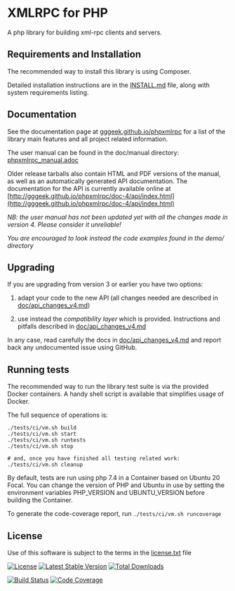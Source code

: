 XMLRPC for PHP
==============
A php library for building xml-rpc clients and servers.

Requirements and Installation
-----------------------------
The recommended way to install this library is using Composer.

Detailed installation instructions are in the [INSTALL.md](INSTALL.md) file, along with system requirements listing.

Documentation
-------------
See the documentation page at [gggeek.github.io/phpxmlrpc](https://gggeek.github.io/phpxmlrpc) for a list of the
library main features and all project related information.

The user manual can be found in the doc/manual directory: [phpxmlrpc_manual.adoc](doc/manual/phpxmlrpc_manual.adoc)

Older release tarballs also contain HTML and PDF versions of the manual, as well as an automatically generated API
documentation. The documentation for the API is currently available online at [http://gggeek.github.io/phpxmlrpc/doc-4/api/index.html](http://gggeek.github.io/phpxmlrpc/doc-4/api/index.html)

*NB: the user manual has not been updated yet with all the changes made in version 4. Please consider it unreliable!*

*You are encouraged to look instead the code examples found in the demo/ directory*

Upgrading
---------
If you are upgrading from version 3 or earlier you have two options:

1. adapt your code to the new API (all changes needed are described in [doc/api_changes_v4.md](doc/api_changes_v4.md))

2. use instead the *compatibility layer* which is provided. Instructions and pitfalls described in [doc/api_changes_v4.md](doc/api_changes_v4.md##enabling-compatibility-with-legacy-code)

In any case, read carefully the docs in [doc/api_changes_v4.md](doc/api_changes_v4.md) and report back any undocumented
issue using GitHub.

Running tests
-------------

The recommended way to run the library test suite is via the provided Docker containers.
A handy shell script is available that simplifies usage of Docker.

The full sequence of operations is:

    ./tests/ci/vm.sh build
    ./tests/ci/vm.sh start
    ./tests/ci/vm.sh runtests
    ./tests/ci/vm.sh stop

    # and, once you have finished all testing related work:
    ./tests/ci/vm.sh cleanup

By default, tests are run using php 7.4 in a Container based on Ubuntu 20 Focal.
You can change the version of PHP and Ubuntu in use by setting the environment variables PHP_VERSION and UBUNTU_VERSION
before building the Container.

To generate the code-coverage report, run `./tests/ci/vm.sh runcoverage`

License
-------
Use of this software is subject to the terms in the [license.txt](license.txt) file


[![License](https://poser.pugx.org/phpxmlrpc/phpxmlrpc/license)](https://packagist.org/packages/phpxmlrpc/phpxmlrpc)
[![Latest Stable Version](https://poser.pugx.org/phpxmlrpc/phpxmlrpc/v/stable)](https://packagist.org/packages/phpxmlrpc/phpxmlrpc)
[![Total Downloads](https://poser.pugx.org/phpxmlrpc/phpxmlrpc/downloads)](https://packagist.org/packages/phpxmlrpc/phpxmlrpc)

[![Build Status](https://github.com/gggeek/phpxmlrpc/actions/workflows/ci.yml/badge.svg)](https://github.com/gggeek/phpxmlrpc/actions/workflows/ci.yml)
[![Code Coverage](https://codecov.io/gh/gggeek/phpxmlrpc/branch/master/graph/badge.svg)](https://app.codecov.io/gh/gggeek/phpxmlrpc)
